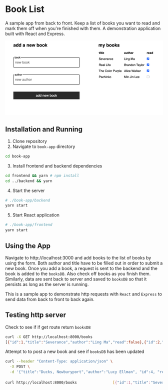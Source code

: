# Book List

A sample app from back to front. Keep a list of books you want to read and mark them off when you're finished with them. A demonstration application built with React and Express.

![Application image](./docs/images/app.png)

## Installation and Running

1. Clone repository
2. Navigate to `book-app` directory

```sh
cd book-app
```

3. Install frontend and backend dependencies
```sh
cd frontend && yarn # npm install
cd ../backend && yarn
```

4. Start the server
```sh
# ./book-app/backend
yarn start
```

5. Start React application
```sh
# ./book-app/frontend
yarn start
```

## Using the App
Navigate to http://localhost:3000 and add books to the list of books by using the form. Both author and title have to be filled out in order to submit a new book. Once you add a book, a request is sent to the backend and the book is added to the `booksDB`. Also check off books as you finish them. Similarly, data are sent back to server and saved to `booksDB` so that it persists as long as the server is running.

This is a sample app to demonstrate http requests with `React` and `Express` to send data from back to front to back again.

## Testing http server

Check to see if if get route return `booksDB`
```sh
curl -X GET http://localhost:8000/books
[{"id":1,"title":"Severance","author":"Ling Ma","read":false},{"id":2,"title":"Real Life","author":"Brandon Taylor","read":false},{"id":3,"title":"The Color Purple","author":"Alice Walker","read":false}]
```

Attempt to to post a new book and see if `booksDB` has been updated
```sh
curl --header "Content-Type: application/json" \
  -X POST \
  -d '{"title":"Ducks, Newburyport","author":"Lucy Ellman", "id":4, "read": false}'  http://localhost:8000/addbook

curl http://localhost:8000/books                [{"id":1,"title":"Severance","author":"Ling Ma","read":false},{"id":2,"title":"Real Life","author":"Brandon Taylor","read":false},{"id":3,"title":"The Color Purple","author":"Alice Walker","read":false},{"title":"Ducks, Newburyport","author":"Lucy Ellman","id":4,"read":false}]
```



